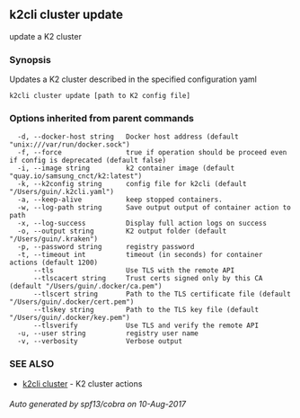 ## k2cli cluster update

update a K2 cluster

### Synopsis


Updates a K2 cluster described in the specified configuration yaml

```
k2cli cluster update [path to K2 config file]
```

### Options inherited from parent commands

```
  -d, --docker-host string   Docker host address (default "unix:///var/run/docker.sock")
  -f, --force                true if operation should be proceed even if config is deprecated (default false)
  -i, --image string         k2 container image (default "quay.io/samsung_cnct/k2:latest")
  -k, --k2config string      config file for k2cli (default "/Users/guin/.k2cli.yaml")
  -a, --keep-alive           keep stopped containers.
  -w, --log-path string      Save output output of container action to path
  -x, --log-success          Display full action logs on success
  -o, --output string        K2 output folder (default "/Users/guin/.kraken")
  -p, --password string      registry password
  -t, --timeout int          timeout (in seconds) for container actions (default 1200)
      --tls                  Use TLS with the remote API
      --tlscacert string     Trust certs signed only by this CA (default "/Users/guin/.docker/ca.pem")
      --tlscert string       Path to the TLS certificate file (default "/Users/guin/.docker/cert.pem")
      --tlskey string        Path to the TLS key file (default "/Users/guin/.docker/key.pem")
      --tlsverify            Use TLS and verify the remote API
  -u, --user string          registry user name
  -v, --verbosity            Verbose output
```

### SEE ALSO
* [k2cli cluster](k2cli_cluster.md)	 - K2 cluster actions

###### Auto generated by spf13/cobra on 10-Aug-2017
